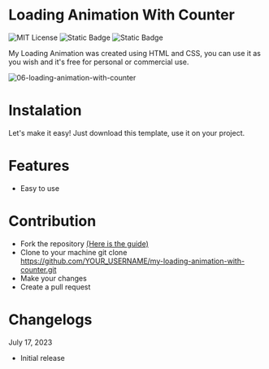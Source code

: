 # Loading Animation With Counter
![MIT License](https://img.shields.io/badge/Author-S1mon009-blue.svg) ![Static Badge](https://img.shields.io/badge/HTML-html?logo=html5&labelColor=%23595959&color=%23E34F26)
 ![Static Badge](https://img.shields.io/badge/CSS-js?logo=css3&labelColor=%23595959&color=%231572B6) 
 
My Loading Animation was created using HTML and CSS, you can use it as you wish and it's free for personal or commercial use.

![06-loading-animation-with-counter](https://github.com/S1mon009/HTML-CSS-Bootstrap/assets/105738321/633fd159-4030-4c23-946f-526f293cab69)

# Instalation
Let's make it easy! Just download this template, use it on your project.

# Features
- Easy to use

# Contribution
- Fork the repository [(Here is the guide)](https://docs.github.com/en/get-started/quickstart/fork-a-repo)
- Clone to your machine git clone https://github.com/YOUR_USERNAME/my-loading-animation-with-counter.git
- Make your changes
- Create a pull request

# Changelogs
July 17, 2023
* Initial release
